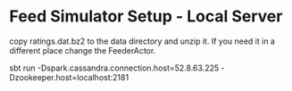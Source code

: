 Feed Simulator Setup - Local Server
====================================

copy ratings.dat.bz2 to the data directory and unzip it.  If you need it in a different place change the FeederActor.

sbt run -Dspark.cassandra.connection.host=52.8.63.225 -Dzookeeper.host=localhost:2181
